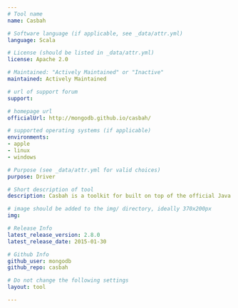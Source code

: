 ```yaml
---
# Tool name
name: Casbah

# Software language (if applicable, see _data/attr.yml)
language: Scala

# License (should be listed in _data/attr.yml)
license: Apache 2.0

# Maintained: "Actively Maintained" or "Inactive"
maintained: Actively Maintained

# url of support forum
support: 

# homepage url
officialUrl: http://mongodb.github.io/casbah/

# supported operating systems (if applicable)
environments:
- apple
- linux
- windows

# Purpose (see _data/attr.yml for valid choices)
purpose: Driver

# Short description of tool
description: Casbah is a toolkit for built on top of the official Java driver with better integration for Scala applications.

# image should be added to the img/ directory, ideally 370x200px
img: 

# Release Info
latest_release_version: 2.8.0
latest_release_date: 2015-01-30

# Github Info
github_user: mongodb
github_repo: casbah

# Do not change the following settings
layout: tool

---
```


